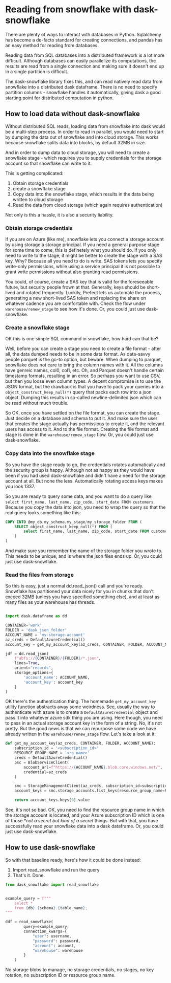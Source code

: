 # Reading from snowflake with dask-snowflake

There are plenty of ways to interact with databases in Python. Sqlalchemy has become a de-facto standard for creating connections, and pandas has an easy method for reading from databases.

Reading data from SQL databases into a distributed framework is a lot more difficult. Although databases can easily parallelize its computations, the results are read from a single connection and making sure it doesn't end up in a single partition is difficult.

The dask-snowflake library fixes this, and can read natively read data from snowflake into a distributed dask dataframe. There is no need to specify partition columns - snowflake handles it automatically, giving dask a good starting point for distributed computation in python.

## How to load data without dask-snowflake

Without distributed SQL reads, loading data from snowflake into dask would be a multi-step process. In order to read in parallel, you would need to start by dumping the data out of snowflake and into cloud storage. This works because snowflake splits data into blocks, by default 32MB in size.

And in order to dump data to cloud storage, you will need to create a snowflake stage - which requires you to supply credentials for the storage account so that snowflake can write to it.

This is getting complicated:
1. Obtain storage credentials
2. create a snowflake stage
3. Copy data into the snowflake stage, which results in the data being written to cloud storage
4. Read the data from cloud storage (which again requires authentication)

Not only is this a hassle, it is also a security liability.

### Obtain storage credentials

If you are on Azure (like me), snowflake lets you connect a storage account by using storage a storage principal. If you need a general purpose stage for some time to come, this is definetely what you should do. If you only need to write to the stage, it might be better to create the stage with a SAS key. Why? Because all you need to do is write. SAS tokens lets you specify write-only permissions, while using a service principal it is not possible to grant write permissions without also granting read permissions.

You could, of course, create a SAS key that is valid for the foreseeable future, but security people frown at that. Generally, keys should be short-lived and rotated frequently. Luckily, Prefect lets us automate the process, generating a new short-lived SAS token and replacing the share on whatever cadence you are comfortable with. Check the flow under `warehouse/renew_stage` to see how it's done. Or, you could just use dask-snowflake.

### Create a snowflake stage

OK this is one simple SQL command in snowflake, how hard can that be?

Well, before you can create a stage you need to create a file format - after all, the data dumped needs to be in some data format.  As data-savvy people parquet is the go-to option, but beware. When dumping to parquet, snowflake does not care to bring the column names with it. All the columns have genreic names, col0, col1, etc. Oh, and Parquet doesn't handle certain timestamp formats, resulting in an error. So perhaps you want to use CSV, but then you loose even column types. A decent compromise is to use the JSON format, but the drawback is that you have to pack your queries into a `object_construct_keep_null(*)` query that packs each row into a json object. Dumping this results in so-called newline-delimited json which can be read without much trouble.

So OK, once you have settled on the file format, you can create the stage. Just decide on a database and schema to put it. And make sure the user that creates the stage actually has permissions to create it, and the relevant users has access to it. And to the file format. Creating the file format and stage is done in the `warehouse/renew_stage` flow. Or, you could just use dask-snowflake.

### Copy data into the snowflake stage

So you have the stage ready to go, the credentials rotates automatically and the security group is happy. Although not as happy as they would have been if you had used dask-snowflake and didn't have a need for the storage account at all. But none the less. Automatically rotating access keys makes you look 1337.

So you are ready to query some data, and you want to do a query like `select first_name, last_name, zip_code, start_date FROM customers`. Because you copy the data into json, you need to wrap the query so that the real query looks something like this:

```sql
COPY INTO @my_db.my_schema.my_stage/my_storage_folder FROM (
    SELECT object_construct_keep_null(*) FROM (
        select first_name, last_name, zip_code, start_date FROM customers
    )
)
```

And make sure you remember the name of the storage folder you wrote to. This needs to be unique, and is where the json files ends up. Or, you could just use dask-snowflake.


### Read the files from storage

So this is easy, just a normal dd.read_json() call and you're ready. Snowflake has partitioned your data nicely for you in chunks that don't exceed 32MB (unless you have specified something else), and at least as many files as your warehouse has threads.

```py

import dask.dataframe as dd

CONTAINER='work'
FOLDER = 'dask_json_folder'
ACCOUNT_NAME = 'my-storage-account'
az_creds = DefaultAzureCredential()
account_key = get_my_account_key(az_creds, CONTAINER, FOLDER, ACCOUNT_NAME)

jdf = dd.read_json(
    f"abfs://{CONTAINER}/{FOLDER}/*.json", 
    lines=True, 
    orient="records",
    storage_options={
        'account_name': ACCOUNT_NAME, 
        'account_key': account_key
    }
)
```

OK there's the authentication thing. The homemade `get_my_account_key` utility function abstracts away some weirdness. See, usually the way to authenticate with azure is to create a `DefaultAzureCredential` object and pass it into whatever azure sdk thing you are using. Here though, you need to pass in an actual storage account key in the form of a string. No, it's not pretty. But the good news is that we can repurpose some code we have already written in the `warehouse/renew_stage` flow. Let's take a look at it:

```py
def get_my_account_key(az_creds, CONTAINER, FOLDER, ACCOUNT_NAME):
    subscription_id = '<subscription_id>'
    RESOURCE_GROUP_NAME = '<rg_name>'
    creds = DefaultAzureCredential()
    bsc = BlobServiceClient(
        account_url=f"https://{ACCOUNT_NAME}.blob.core.windows.net/", 
        credential=az_creds
    )

    smc = StorageManagementClient(az_creds, subscription_id=subscription_id)
    account_keys = smc.storage_accounts.list_keys(resource_group_name=RESOURCE_GROUP_NAME, account_name=ACCOUNT_NAME)

    return account_keys.keys[0].value
```

See, it's not so bad. OK, you need to find the resource group name in which the storage account is located, and your Azure subscription ID which is one of those **not a secret but kind of a secret* things. But with that, you have successfully read your snowflake data into a dask dataframe. Or, you could just use dask-snowflake.


## How to use dask-snowflake

So with that baseline ready, here's how it could be done instead:

1. Import read_snowflake and run the query
2. That's it. Done.

```py
from dask_snowflake import read_snowflake


example_query = f"""
    select *
    from {db}.{schema}.{table_name};
"""

ddf = read_snowflake(
        query=example_query,
        connection_kwargs={
            "user": username,
            "password": password,
            "account": account,
            "warehouse": warehouse
        }
    )
```


No storage blobs to manage, no storage credentials, no stages, no key rotation, no subscription ID or resource group name.


